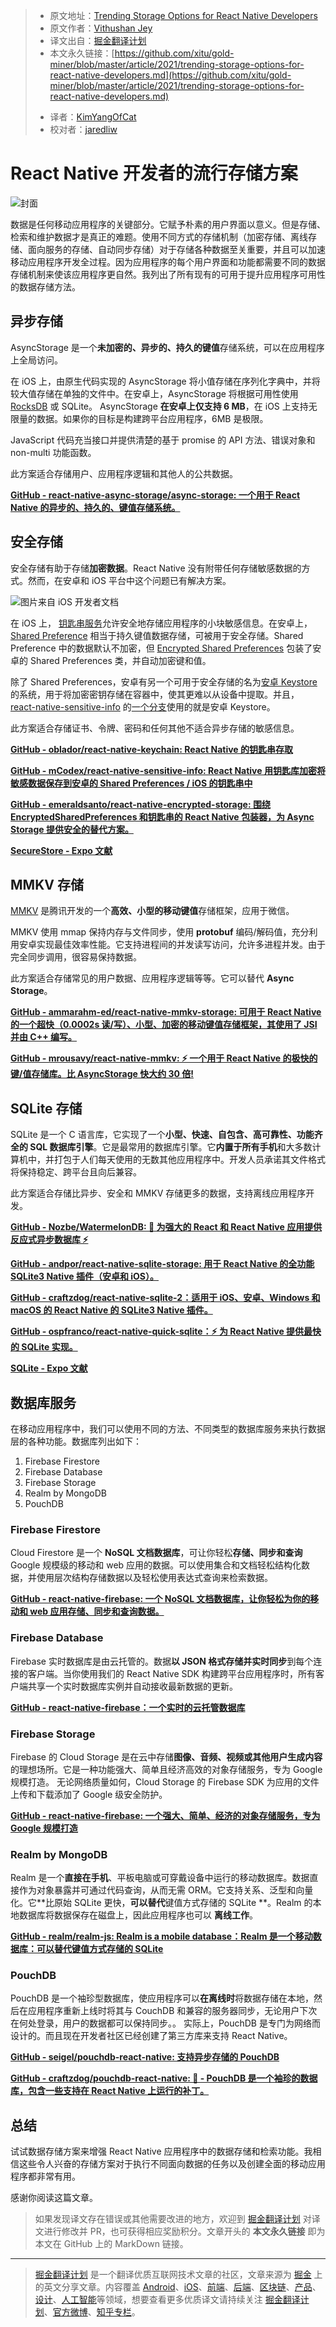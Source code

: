 > * 原文地址：[Trending Storage Options for React Native Developers](https://javascript.plainenglish.io/trending-storage-options-for-react-native-developers-8671fbffb686)
> * 原文作者：[Vithushan Jey](https://medium.com/@vithushjeytharma)
> * 译文出自：[掘金翻译计划](https://github.com/xitu/gold-miner)
> * 本文永久链接：[https://github.com/xitu/gold-miner/blob/master/article/2021/trending-storage-options-for-react-native-developers.md](https://github.com/xitu/gold-miner/blob/master/article/2021/trending-storage-options-for-react-native-developers.md)
> - 译者：[KimYangOfCat](https://github.com/KimYangOfCat)
> - 校对者：[jaredliw](https://github.com/jaredliw)

# React Native 开发者的流行存储方案

![封面](https://cdn-images-1.medium.com/max/4480/1*4L_oTx-TV7euxNgR-_8w9A.png)

数据是任何移动应用程序的关键部分。它赋予朴素的用户界面以意义。但是存储、检索和维护数据才是真正的难题。使用不同方式的存储机制（加密存储、离线存储、面向服务的存储、自动同步存储）对于存储各种数据至关重要，并且可以加速移动应用程序开发全过程。因为应用程序的每个用户界面和功能都需要不同的数据存储机制来使该应用程序更自然。我列出了所有现有的可用于提升应用程序可用性的数据存储方法。

## 异步存储

AsyncStorage 是一个**未加密的、异步的、持久的键值**存储系统，可以在应用程序上全局访问。

在 iOS 上，由原生代码实现的 AsyncStorage 将小值存储在序列化字典中，并将较大值存储在单独的文件中。在安卓上，AsyncStorage 将根据可用性使用 [RocksDB](http://rocksdb.org/) 或 SQLite。 AsyncStorage **在安卓上仅支持 6 MB**，在 iOS 上支持无限量的数据。如果你的目标是构建跨平台应用程序，6MB 是极限。

JavaScript 代码充当接口并提供清楚的基于 promise 的 API 方法、错误对象和 non-multi 功能函数。

此方案适合存储用户、应用程序逻辑和其他人的公共数据。

[**GitHub - react-native-async-storage/async-storage: 一个用于 React Native 的异步的、持久的、键值存储系统。**](https://github.com/react-native-async-storage/async-storage)

## 安全存储

安全存储有助于存储**加密数据**。React Native 没有附带任何存储敏感数据的方式。然而，在安卓和 iOS 平台中这个问题已有解决方案。

![图片来自 iOS 开发者文档](https://cdn-images-1.medium.com/max/2000/1*rQu7_2pJ0VwNqOMe92rbCA.png)

在 iOS 上， [钥匙串服务](https://developer.apple.com/documentation/security/keychain_services)允许安全地存储应用程序的小块敏感信息。在安卓上， [Shared Preference](https://developer.android.com/reference/android/content/SharedPreferences) 相当于持久键值数据存储，可被用于安全存储。Shared Preference 中的数据默认不加密，但 [Encrypted Shared Preferences](https://developer.android.com/topic/security/data) 包装了安卓的 Shared Preferences 类，并自动加密键和值。

除了 Shared Preferences，安卓有另一个可用于安全存储的名为[安卓 Keystore](https://developer.android.com/training/articles/keystore)的系统，用于将加密密钥存储在容器中，使其更难以从设备中提取。并且， [react-native-sensitive-info](https://github.com/mCodex/react-native-sensitive-info) 的[一个分支](https://github.com/mCodex/react-native-sensitive-info/tree/keystore)使用的就是安卓 Keystore。

此方案适合存储证书、令牌、密码和任何其他不适合异步存储的敏感信息。

[**GitHub - oblador/react-native-keychain: React Native 的钥匙串存取**](https://github.com/oblador/react-native-keychain)

[**GitHub - mCodex/react-native-sensitive-info: React Native 用钥匙库加密将敏感数据保存到安卓的 Shared Preferences / iOS 的钥匙串中**](https://github.com/mCodex/react-native-sensitive-info)

[**GitHub - emeraldsanto/react-native-encrypted-storage: 围绕 EncryptedSharedPreferences 和钥匙串的 React Native 包装器，为 Async Storage 提供安全的替代方案。**](https://github.com/emeraldsanto/react-native-encrypted-storage)

[**SecureStore - Expo 文献**](https://docs.expo.io/versions/latest/sdk/securestore/)

## MMKV 存储

[MMKV](https://github.com/Tencent/MMKV) 是腾讯开发的一个**高效、小型的移动键值**存储框架，应用于微信。

MMKV 使用 mmap 保持内存与文件同步，使用 **protobuf** 编码/解码值，充分利用安卓实现最佳效率性能。它支持进程间的并发读写访问，允许多进程并发。由于完全同步调用，很容易保持数据。

此方案适合存储常见的用户数据、应用程序逻辑等等。它可以替代 **Async Storage**。

[**GitHub - ammarahm-ed/react-native-mmkv-storage: 可用于 React Native 的一个超快（0.0002s 读/写）、小型、加密的移动键值存储框架，其使用了 JSI 并由 C++ 编写。**](https://github.com/ammarahm-ed/react-native-mmkv-storage)

[**GitHub - mrousavy/react-native-mmkv: ⚡️ 一个用于 React Native 的极快的键/值存储库。比 AsyncStorage 快大约 30 倍!**](https://github.com/mrousavy/react-native-mmkv)

## SQLite 存储

SQLite 是一个 C 语言库，它实现了一个**小型、快速、自包含、高可靠性、功能齐全的 SQL 数据库引擎**。它是最常用的数据库引擎。它**内置于所有手机**和大多数计算机中，并打包于人们每天使用的无数其他应用程序中。开发人员承诺其文件格式将保持稳定、跨平台且向后兼容。

此方案适合存储比异步、安全和 MMKV 存储更多的数据，支持离线应用程序开发。

[**GitHub - Nozbe/WatermelonDB: 🍉 为强大的 React 和 React Native 应用提供反应式异步数据库 ⚡️**](https://github.com/Nozbe/WatermelonDB)

[**GitHub - andpor/react-native-sqlite-storage: 用于 React Native 的全功能 SQLite3 Native 插件（安卓和 iOS）。**](https://github.com/andpor/react-native-sqlite-storage)

[**GitHub - craftzdog/react-native-sqlite-2：适用于 iOS、安卓、Windows 和 macOS 的 React Native 的 SQLite3 Native 插件。**](https://github.com/craftzdog/react-native-sqlite-2)

[**GitHub - ospfranco/react-native-quick-sqlite：⚡️ 为 React Native 提供最快的 SQLite 实现。**](https://github.com/ospfranco/react-native-quick-sqlite)

[**SQLite - Expo 文献**](https://docs.expo.dev/versions/v42.0.0/sdk/sqlite/)

## 数据库服务

在移动应用程序中，我们可以使用不同的方法、不同类型的数据库服务来执行数据层的各种功能。数据库列出如下：

1. Firebase Firestore
2. Firebase Database
3. Firebase Storage
4. Realm by MongoDB
5. PouchDB

### Firebase Firestore

Cloud Firestore 是一个 **NoSQL 文档数据库**，可让你轻松**存储、同步和查询** Google 规模级的移动和 web 应用的数据。可以使用集合和文档轻松结构化数据，并使用层次结构存储数据以及轻松使用表达式查询来检索数据。

[**GitHub - react-native-firebase: 一个 NoSQL 文档数据库，让你轻松为你的移动和 web 应用存储、同步和查询数据。**](https://github.com/invertase/react-native-firebase/tree/master/packages/firestore)

### Firebase Database

Firebase 实时数据库是由云托管的。数据**以 JSON 格式存储并实时同步**到每个连接的客户端。当你使用我们的 React Native SDK 构建跨平台应用程序时，所有客户端共享一个实时数据库实例并自动接收最新数据的更新。

[**GitHub - react-native-firebase：一个实时的云托管数据库**](https://github.com/invertase/react-native-firebase/tree/master/packages/database)

### Firebase Storage

Firebase 的 Cloud Storage 是在云中存储**图像、音频、视频或其他用户生成内容**的理想场所。它是一种功能强大、简单且经济高效的对象存储服务，专为 Google 规模打造。 无论网络质量如何，Cloud Storage 的 Firebase SDK 为应用的文件上传和下载添加了 Google 级安全防护。

[**GitHub - react-native-firebase: 一个强大、简单、经济的对象存储服务，专为 Google 规模打造**](https://github.com/invertase/react-native-firebase/tree/master/packages/storage)

### Realm by MongoDB

Realm 是一个**直接在手机**、平板电脑或可穿戴设备中运行的移动数据库。数据直接作为对象暴露并可通过代码查询，从而无需 ORM。它支持关系、泛型和向量化。它**比原始 SQLite 更快，**可以替代**键值方式存储的 SQLite **。Realm 的本地数据库将数据保存在磁盘上，因此应用程序也可以 **离线工作**。

[**GitHub - realm/realm-js: Realm is a mobile database：Realm 是一个移动数据库：可以替代键值方式存储的 SQLite**](https://github.com/realm/realm-js)

### PouchDB

PouchDB 是一个袖珍型数据库，使应用程序可以**在离线时**将数据存储在本地，然后在应用程序重新上线时将其与 CouchDB 和兼容的服务器同步，无论用户下次在何处登录，用户的数据都可以保持同步。。 实际上，PouchDB 是专门为网络而设计的。而且现在开发者社区已经创建了第三方库来支持 React Native。

[**GitHub - seigel/pouchdb-react-native:  支持异步存储的 PouchDB**](https://github.com/seigel/pouchdb-react-native)

[**GitHub - craftzdog/pouchdb-react-native: 🐨 - PouchDB 是一个袖珍的数据库，包含一些支持在 React Native 上运行的补丁。**](https://github.com/craftzdog/pouchdb-react-native)

## 总结

试试数据存储方案来增强 React Native 应用程序中的数据存储和检索功能。我相信这些令人兴奋的存储方案对于执行不同面向数据的任务以及创建全面的移动应用程序都非常有用。

感谢你阅读这篇文章。

> 如果发现译文存在错误或其他需要改进的地方，欢迎到 [掘金翻译计划](https://github.com/xitu/gold-miner) 对译文进行修改并 PR，也可获得相应奖励积分。文章开头的 **本文永久链接** 即为本文在 GitHub 上的 MarkDown 链接。

---

> [掘金翻译计划](https://github.com/xitu/gold-miner) 是一个翻译优质互联网技术文章的社区，文章来源为 [掘金](https://juejin.im) 上的英文分享文章。内容覆盖 [Android](https://github.com/xitu/gold-miner#android)、[iOS](https://github.com/xitu/gold-miner#ios)、[前端](https://github.com/xitu/gold-miner#前端)、[后端](https://github.com/xitu/gold-miner#后端)、[区块链](https://github.com/xitu/gold-miner#区块链)、[产品](https://github.com/xitu/gold-miner#产品)、[设计](https://github.com/xitu/gold-miner#设计)、[人工智能](https://github.com/xitu/gold-miner#人工智能)等领域，想要查看更多优质译文请持续关注 [掘金翻译计划](https://github.com/xitu/gold-miner)、[官方微博](http://weibo.com/juejinfanyi)、[知乎专栏](https://zhuanlan.zhihu.com/juejinfanyi)。
